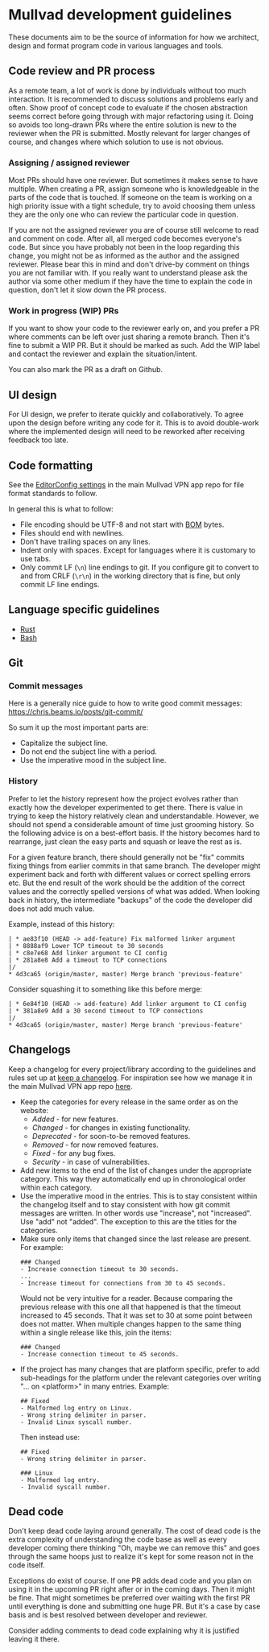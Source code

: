 # Mullvad development guidelines

These documents aim to be the source of information for how we architect, design and format
program code in various languages and tools.


## Code review and PR process

As a remote team, a lot of work is done by individuals without too much interaction.
It is recommended to discuss solutions and problems early and often. Show proof of concept code to
evaluate if the chosen abstraction seems correct before going through with major refactoring using
it. Doing so avoids too long-drawn PRs where the entire solution is new to the
reviewer when the PR is submitted. Mostly relevant for larger changes of course, and changes
where which solution to use is not obvious.

### Assigning / assigned reviewer

Most PRs should have one reviewer. But sometimes it makes sense to have multiple. When creating
a PR, assign someone who is knowledgeable in the parts of the code that is touched. If someone
on the team is working on a high priority issue with a tight schedule, try to avoid choosing them
unless they are the only one who can review the particular code in question.

If you are not the assigned reviewer you are of course still welcome to read and comment on code.
After all, all merged code becomes everyone's code. But since you have probably not been in the
loop regarding this change, you might not be as informed as the author and the assigned reviewer.
Please bear this in mind and don't drive-by comment on things you are not familiar with. If you
really want to understand please ask the author via some other medium if they have the time
to explain the code in question, don't let it slow down the PR process.

### Work in progress (WIP) PRs

If you want to show your code to the reviewer early on, and you prefer a PR where comments
can be left over just sharing a remote branch. Then it's fine to submit a WIP PR. But it
should be marked as such. Add the WIP label and contact the reviewer and explain the
situation/intent.

You can also mark the PR as a draft on Github.

## UI design

For UI design, we prefer to iterate quickly and collaboratively. To agree upon the design before
writing any code for it. This is to avoid double-work where the implemented design will need to
be reworked after receiving feedback too late.

## Code formatting

See the [EditorConfig settings] in the main Mullvad VPN app repo for file format standards to
follow.

In general this is what to follow:

* File encoding should be UTF-8 and not start with [BOM] bytes.
* Files should end with newlines.
* Don't have trailing spaces on any lines.
* Indent only with spaces. Except for languages where it is customary to use tabs.
* Only commit LF (`\n`) line endings to git. If you configure git to convert to and from CRLF
  (`\r\n`) in the working directory that is fine, but only commit LF line endings.

## Language specific guidelines

* [Rust](rust.md)
* [Bash](bash.md)


## Git

### Commit messages

Here is a generally nice guide to how to write good commit messages:
https://chris.beams.io/posts/git-commit/

So sum it up the most important parts are:

* Capitalize the subject line.
* Do not end the subject line with a period.
* Use the imperative mood in the subject line.

### History

Prefer to let the history represent how the project evolves rather than exactly how the developer
experimented to get there. There is value in trying to keep the history relatively clean and
understandable. However, we should not spend a considerable amount of time just grooming history.
So the following advice is on a best-effort basis. If the history becomes hard to rearrange, just
clean the easy parts and squash or leave the rest as is.

For a given feature branch, there should generally not be "fix" commits fixing things from
earlier commits in that same branch. The developer might experiment back and forth with different
values or correct spelling errors etc. But the end result of the work should be the addition of the
correct values and the correctly spelled versions of what was added. When looking back in history,
the intermediate "backups" of the code the developer did does not add much value.

Example, instead of this history:
```
| * ae83f10 (HEAD -> add-feature) Fix malformed linker argument
| * 8888af9 Lower TCP timeout to 30 seconds
| * c8e7e68 Add linker argument to CI config
| * 281a8e8 Add a timeout to TCP connections
|/
* 4d3ca65 (origin/master, master) Merge branch 'previous-feature'
```
Consider squashing it to something like this before merge:
```
| * 6e84f10 (HEAD -> add-feature) Add linker argument to CI config
| * 381a8e9 Add a 30 second timeout to TCP connections
|/
* 4d3ca65 (origin/master, master) Merge branch 'previous-feature'
```


## Changelogs

Keep a changelog for every project/library according to the guidelines and rules set up at
[keep a changelog]. For inspiration see how we manage it in the main Mullvad VPN app repo
[here](https://github.com/mullvad/mullvadvpn-app/blob/master/CHANGELOG.md).

* Keep the categories for every release in the same order as on the website:
  * _Added_ - for new features.
  * _Changed_ - for changes in existing functionality.
  * _Deprecated_ - for soon-to-be removed features.
  * _Removed_ - for now removed features.
  * _Fixed_ - for any bug fixes.
  * _Security_ - in case of vulnerabilities.
* Add new items to the end of the list of changes under the appropriate category. This way they
  automatically end up in chronological order within each category.
* Use the imperative mood in the entries. This is to stay consistent within the changelog itself
  and to stay consistent with how git commit messages are written. In other words use "increase",
  not "increased". Use "add" not "added". The exception to this are the titles for the categories.
* Make sure only items that changed since the last release are present. For example:
  ```
  ### Changed
  - Increase connection timeout to 30 seconds.
  ...
  - Increase timeout for connections from 30 to 45 seconds.
  ```
  Would not be very intuitive for a reader. Because comparing the previous release with this one
  all that happened is that the timeout increased to 45 seconds. That it was set to 30 at some
  point between does not matter. When multiple changes happen to the same thing within a single
  release like this, join the items:
  ```
  ### Changed
  - Increase connection timeout to 45 seconds.
  ```
* If the project has many changes that are platform specific, prefer to add sub-headings for the
  platform under the relevant categories over writing "... on \<platform\>" in many entries.
  Example:
  ```
  ## Fixed
  - Malformed log entry on Linux.
  - Wrong string delimiter in parser.
  - Invalid Linux syscall number.
  ```
  Then instead use:
  ```
  ## Fixed
  - Wrong string delimiter in parser.

  ### Linux
  - Malformed log entry.
  - Invalid syscall number.
  ```

## Dead code

Don't keep dead code laying around generally. The cost of dead code is the extra complexity of
understanding the code base as well as every developer coming there thinking "Oh, maybe we can
remove this" and goes through the same hoops just to realize it's kept for some reason not in
the code itself.

Exceptions do exist of course. If one PR adds dead code and you plan on using it in the upcoming
PR right after or in the coming days. Then it might be fine. That might sometimes be preferred over
waiting with the first PR until everything is done and submitting one huge PR. But it's a case
by case basis and is best resolved between developer and reviewer.

Consider adding comments to dead code explaining why it is justified leaving it there.


[EditorConfig settings]: https://github.com/mullvad/mullvadvpn-app/blob/master/.editorconfig
[BOM]: https://en.wikipedia.org/wiki/Byte_order_mark
[keep a changelog]: https://keepachangelog.com/en/1.0.0/
